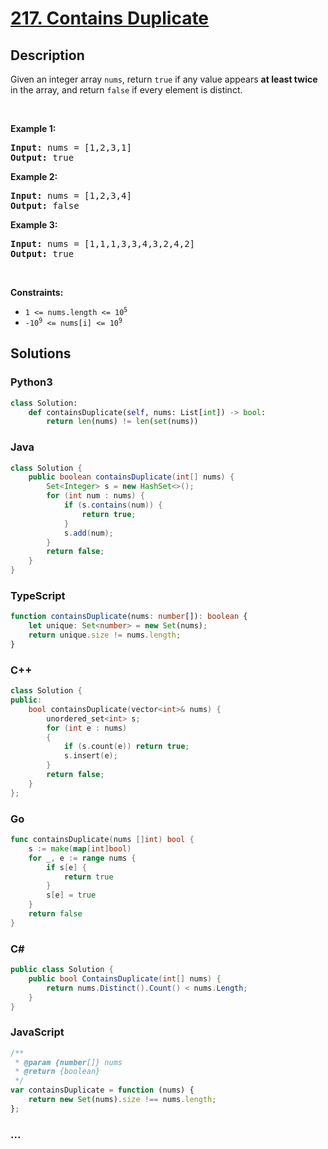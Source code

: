 # [217. Contains Duplicate](https://leetcode.com/problems/contains-duplicate)

## Description

<p>Given an integer array <code>nums</code>, return <code>true</code> if any value appears <strong>at least twice</strong> in the array, and return <code>false</code> if every element is distinct.</p>

<p>&nbsp;</p>
<p><strong>Example 1:</strong></p>
<pre><strong>Input:</strong> nums = [1,2,3,1]
<strong>Output:</strong> true
</pre><p><strong>Example 2:</strong></p>
<pre><strong>Input:</strong> nums = [1,2,3,4]
<strong>Output:</strong> false
</pre><p><strong>Example 3:</strong></p>
<pre><strong>Input:</strong> nums = [1,1,1,3,3,4,3,2,4,2]
<strong>Output:</strong> true
</pre>
<p>&nbsp;</p>
<p><strong>Constraints:</strong></p>

<ul>
	<li><code>1 &lt;= nums.length &lt;= 10<sup>5</sup></code></li>
	<li><code>-10<sup>9</sup> &lt;= nums[i] &lt;= 10<sup>9</sup></code></li>
</ul>

## Solutions

<!-- tabs:start -->

### **Python3**

```python
class Solution:
    def containsDuplicate(self, nums: List[int]) -> bool:
        return len(nums) != len(set(nums))
```

### **Java**

```java
class Solution {
    public boolean containsDuplicate(int[] nums) {
        Set<Integer> s = new HashSet<>();
        for (int num : nums) {
            if (s.contains(num)) {
                return true;
            }
            s.add(num);
        }
        return false;
    }
}
```

### **TypeScript**

```ts
function containsDuplicate(nums: number[]): boolean {
    let unique: Set<number> = new Set(nums);
    return unique.size != nums.length;
}
```

### **C++**

```cpp
class Solution {
public:
    bool containsDuplicate(vector<int>& nums) {
        unordered_set<int> s;
        for (int e : nums)
        {
            if (s.count(e)) return true;
            s.insert(e);
        }
        return false;
    }
};
```

### **Go**

```go
func containsDuplicate(nums []int) bool {
	s := make(map[int]bool)
	for _, e := range nums {
		if s[e] {
			return true
		}
		s[e] = true
	}
	return false
}
```

### **C#**

```cs
public class Solution {
    public bool ContainsDuplicate(int[] nums) {
        return nums.Distinct().Count() < nums.Length;
    }
}
```

### **JavaScript**

```js
/**
 * @param {number[]} nums
 * @return {boolean}
 */
var containsDuplicate = function (nums) {
    return new Set(nums).size !== nums.length;
};
```

### **...**

```

```

<!-- tabs:end -->
